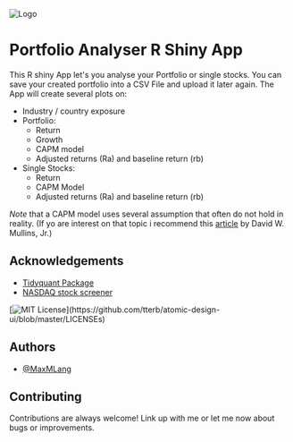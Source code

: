 
![Logo](https://img.freepik.com/free-vector/financial-guru-expert-investment-profit-growth-financial-advisor-wealth-management_327176-590.jpg?w=500)


# Portfolio Analyser R Shiny App

This R shiny App let's you analyse your Portfolio or single stocks. You can save your created portfolio into a CSV File and upload it later again. The App will create several plots on: 
- Industry / country exposure 
- Portfolio: 
    -  Return
    -  Growth
    -  CAPM model
    - Adjusted returns (Ra) and baseline return (rb)
- Single Stocks:
    - Return
    - CAPM Model
    - Adjusted returns (Ra) and baseline return (rb)
    
_Note_ that a CAPM model uses several assumption that often do not hold in reality. (If yo are interest on that topic i recommend this [article](https://hbr.org/1982/01/does-the-capital-asset-pricing-model-work) by David W. Mullins, Jr.)



## Acknowledgements

 - [Tidyquant Package](https://github.com/business-science/tidyquant)
 - [NASDAQ stock screener](https://www.nasdaq.com/market-activity/stocks/screener)



[![MIT License](https://img.shields.io/apm/l/atomic-design-ui.svg?)](https://github.com/tterb/atomic-design-ui/blob/master/LICENSEs)


## Authors

- [@MaxMLang](https://www.github.com/MaxMLang)


## Contributing

Contributions are always welcome!
Link up with me or let me now about bugs or improvements.
